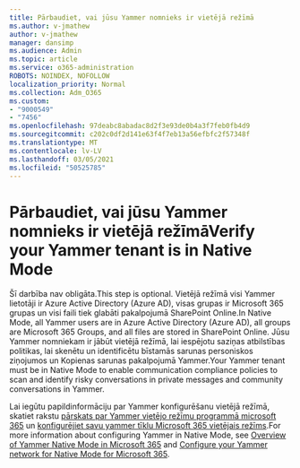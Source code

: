 ```yaml
---
title: Pārbaudiet, vai jūsu Yammer nomnieks ir vietējā režīmā
ms.author: v-jmathew
author: v-jmathew
manager: dansimp
ms.audience: Admin
ms.topic: article
ms.service: o365-administration
ROBOTS: NOINDEX, NOFOLLOW
localization_priority: Normal
ms.collection: Adm_O365
ms.custom:
- "9000549"
- "7456"
ms.openlocfilehash: 97deabc8abadac8d2f3e93de0b4a3f7feb0fb4d9
ms.sourcegitcommit: c202c0df2d141e63f4f7eb13a56efbfc2f57348f
ms.translationtype: MT
ms.contentlocale: lv-LV
ms.lasthandoff: 03/05/2021
ms.locfileid: "50525785"
---
```

# <a name="verify-your-yammer-tenant-is-in-native-mode"></a><span data-ttu-id="5fc54-102">Pārbaudiet, vai jūsu Yammer nomnieks ir vietējā režīmā</span><span class="sxs-lookup"><span data-stu-id="5fc54-102">Verify your Yammer tenant is in Native Mode</span></span>

<span data-ttu-id="5fc54-103">Šī darbība nav obligāta.</span><span class="sxs-lookup"><span data-stu-id="5fc54-103">This step is optional.</span></span> <span data-ttu-id="5fc54-104">Vietējā režīmā visi Yammer lietotāji ir Azure Active Directory (Azure AD), visas grupas ir Microsoft 365 grupas un visi faili tiek glabāti pakalpojumā SharePoint Online.</span><span class="sxs-lookup"><span data-stu-id="5fc54-104">In Native Mode, all Yammer users are in Azure Active Directory (Azure AD), all groups are Microsoft 365 Groups, and all files are stored in SharePoint Online.</span></span> <span data-ttu-id="5fc54-105">Jūsu Yammer nomniekam ir jābūt vietējā režīmā, lai iespējotu saziņas atbilstības politikas, lai skenētu un identificētu bīstamās sarunas personiskos ziņojumos un Kopienas sarunas pakalpojumā Yammer.</span><span class="sxs-lookup"><span data-stu-id="5fc54-105">Your Yammer tenant must be in Native Mode to enable communication compliance policies to scan and identify risky conversations in private messages and community conversations in Yammer.</span></span>  
  
<span data-ttu-id="5fc54-106">Lai iegūtu papildinformāciju par Yammer konfigurēšanu vietējā režīmā, skatiet rakstu [pārskats par Yammer vietējo režīmu programmā microsoft 365](https://go.microsoft.com/fwlink/?linkid=2129829) un [konfigurējiet savu yammer tīklu Microsoft 365 vietējais režīms](https://go.microsoft.com/fwlink/?linkid=2129772).</span><span class="sxs-lookup"><span data-stu-id="5fc54-106">For more information about configuring Yammer in Native Mode, see [Overview of Yammer Native Mode in Microsoft 365](https://go.microsoft.com/fwlink/?linkid=2129829) and [Configure your Yammer network for Native Mode for Microsoft 365](https://go.microsoft.com/fwlink/?linkid=2129772).</span></span>
